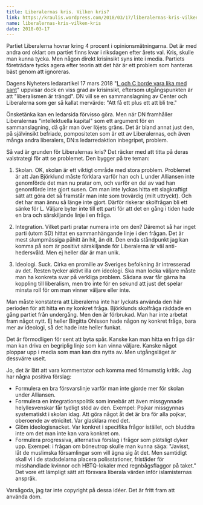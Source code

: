 ```yaml
---
title: Liberalernas kris. Vilken kris?
link: https://kraulis.wordpress.com/2018/03/17/liberalernas-kris-vilken-kris/
name: liberalernas-kris-vilken-kris
date: 2018-03-17
---
```

Partiet Liberalerna hovrar kring 4 procent i opinionsmätningarna. Det är med andra ord oklart om partiet finns kvar i riksdagen efter årets val. Kris, skulle man kunna tycka. Men någon direkt krisinsikt syns inte i media. Partiets företrädare tycks agera efter teorin att det här är ett problem som hanteras bäst genom att ignoreras.

Dagens Nyheters ledarartikel 17 mars 2018 "[L och C borde vara lika med sant](https://www.dn.se/ledare/l-och-c-borde-vara-lika-med-sant/)" uppvisar dock en viss grad av krisinsikt, eftersom utgångspunkten är att "liberalismen är trängd". DN vill se en sammanslagning av Center och Liberalerna som ger så kallat mervärde: "Att få ett plus ett att bli tre."

Önsketänka kan en ledarsida förvisso göra. Men när DN framhåller Liberalernas "intellektuella kapital" som ett argument för en sammanslagning, då går man över löjets gräns. Det är bland annat just den, på självinsikt befriade, pompositeten som är ett av Liberalernas, och även många andra liberalers, DN:s ledarredaktion inbegripet, problem. 

Så vad är grunden för Liberalernas kris? Det räcker med att titta på deras valstrategi för att se problemet. Den bygger på tre teman:



1) Skolan. OK, skolan är ett viktigt område med stora problem. Problemet är att Jan Björklund måste förklara varför han och L under Alliansen inte genomförde det man nu pratar om, och varför en del av vad han genomförde inte gjort susen. Om man inte lyckas hitta ett slagkraftigt sätt att göra det så framstår man inte som trovärdig (milt uttryckt). Och det har man ännu så länge inte gjort. Därför riskerar skolfrågan bli ett sänke för L. Väljare byter inte till ett parti för att det en gång i tiden hade en bra och särskiljande linje i en fråga.

2) Integration. Vilket parti pratar numera inte om den? Däremot så har inget parti (utom SD) hittat en sammanhängande linje i den frågan. Det är mest slumpmässiga påhitt än hit, än dit. Den enda ståndpunkt jag kan komma på som är positivt särskiljande för Liberalerna är väl anti-hedersvåld. Men ej heller där är man unik.

3) Ideologi. Suck. Cirka en promille av Sveriges befolkning är intresserad av det. Resten tycker aktivt illa om ideologi. Ska man locka väljare måste man ha konkreta svar på verkliga problem. Sådana svar får gärna ha koppling till liberalism, men tro inte för en sekund att just det spelar minsta roll för om man vinner väljare eller inte.

Man måste konstatera att Liberalerna inte har lyckats använda den här perioden för att hitta en ny konkret fråga. Björklunds skolfråga räddade en gång partiet från undergång. Men den är förbrukad. Man har inte arbetat fram något nytt. Ej heller Birgitta Ohlsson hade någon ny konkret fråga, bara mer av ideologi, så det hade inte heller funkat.

Det är förmodligen för sent att byta spår. Kanske kan man hitta en fråga där man kan driva en begriplig linje som kan vinna väljare. Kanske något ploppar upp i media som man kan dra nytta av. Men utgångsläget är dessvärre uselt.

Jo, det är lätt att vara kommentator och komma med förnumstig kritik. Jag har några positiva förslag:

- Formulera en bra försvarslinje varför man inte gjorde mer för skolan under Alliansen.
- Formulera en integrationspolitik som innebär att även missgynnade helyllesvenskar får tydligt stöd av den. Exempel: Pojkar missgynnas systematiskt i skolan idag. Att göra något åt det är bra för alla pojkar, oberoende av etnicitet. Var glasklara med det.
- Glöm ideologisnacket. Var konkret i specifika frågor istället, och bluddra inte om det man inte kan vara konkret om.
- Formulera progressiva, alternativa förslag i frågor som plötsligt dyker upp. Exempel: i frågan om böneutrop skulle man kunna säga: "Javisst, låt de muslimska församlingar som vill ägna sig åt det. Men samtidigt skall vi i de stadsdelarna placera polisstationer, fristäder för misshandlade kvinnor och HBTQ-lokaler med regnbågsflaggor på taket." Det vore ett lämpligt sätt att försvara liberala värden inför islamisternas anspråk.

Varsågoda, jag tar inte copyright på dessa idéer. Det är fritt fram att använda dom.

